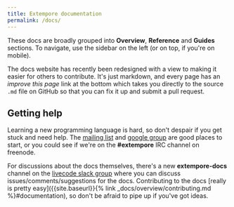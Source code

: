 ```yaml
---
title: Extempore documentation
permalink: /docs/
---
```


These docs are broadly grouped into **Overview**, **Reference** and **Guides**
sections. To navigate, use the sidebar on the left (or on top, if you're on
mobile).

The docs website has recently been redesigned with a view to making it easier
for others to contribute. It's just markdown, and every page has an *improve
this page* link at the bottom which takes you directly to the source `.md` file
on GitHub so that you can fix it up and submit a pull request.

## Getting help

Learning a new programming language is hard, so don't despair if you get
stuck and need help. The [mailing
list](mailto:extemporelang@googlegroups.com) and [google
group](https://groups.google.com/group/extemporelang) are good places to
start, or you could see if we're on the **\#extempore** IRC channel on
freenode.

For discussions about the docs themselves, there's a new **extempore-docs**
channel on the [livecode slack group](https://livecode.slack.com/) where you can
discuss issues/comments/suggestions for the docs. Contributing to the docs
[really is pretty easy]({{site.baseurl}}{% link _docs/overview/contributing.md
%}#documentation), so don't be afraid to pipe up if you've got ideas.
